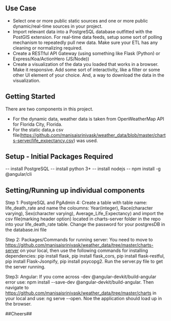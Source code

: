 ## Use Case
- Select one or more public static sources and one or more public dynamic/real-time sources in your
project.<br/>
- Import relevant data into a PostgreSQL database outfitted with the PostGIS extension. For real-time data
feeds, setup some sort of polling mechanism to repeatedly pull new data. Make sure your ETL has any
cleaning or normalizing required. <br/>
- Create a RESTful API Gateway (using something like Flask (Python) or Express/Koa/ActionHero
(JS/Node))<br/>
- Create a visualization of the data you loaded that works in a browser. Make it responsive. Add some sort
of interactivity, like a filter or some other UI element of your choice. And, a way to download the data in
the visualization. 

## Getting Started
There are two components in this project.<br/>
- For the dynamic data, weather data is taken from OpenWeatherMap API for Florida City, Florida. <br/>
- For the static data,a csv file(https://github.com/manisaisrinivask/weather_data/blob/master/charts-server/life_expectancy.csv) was used.


## Setup - Initial Packages Required
-- install PostgreSQL
-- install python 3+ 
-- install nodejs
-- npm install -g @angular/cli 

## Setting/Running up individual components
Step 1: PostgreSQL and PgAdmin 4:  Create a table with table name: life_death_rate and name the coloumns: Year(integer), Race(character varying), Sex(character varying), Average_Life_Expectancy) and import the csv file(marking header option) located in charts-server folder in the repo into your life_death_rate table. Change the password for your postgresDB in the database.ini file 

Step 2: Packages/Commands for running server: You need to move to https://github.com/manisaisrinivask/weather_data/tree/master/charts-server on your local, then use the following commands for installing dependencies:
pip install flask, pip install flask_cors, pip install flask-restful, pip install Flask-Jsonpify, pip install psycopg2. Run the server.py file to get the server running. 

Step3: Angular: If you come across -dev @angular-devkit/build-angular error use: npm install --save-dev @angular-devkit/build-angular.
            Then navigate to https://github.com/manisaisrinivask/weather_data/tree/master/charts in your local and use: ng serve --open.
            Noe the application should load up in the browser.
 



##Cheers##
            
                                    
 
